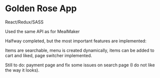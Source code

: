 # Golden Rose App

React/Redux/SASS

Used the same API as for MealMaker

Halfway completed, but the most important features are implemented:

Items are searchable, menu is created dynamically, items can be added to cart and liked, page switcher implemented.

Still to do: payment page and fix some issues on search page (I do not like the way it looks).

